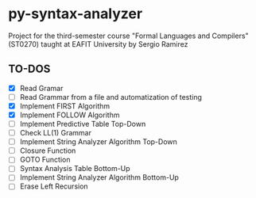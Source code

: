 # py-syntax-analyzer
Project for the third-semester course "Formal Languages and Compilers" (ST0270) taught at EAFIT University by Sergio Ramirez

## TO-DOS
- [x] Read Gramar
- [ ] Read Grammar from a file and automatization of testing
- [x] Implement FIRST Algorithm
- [x] Implement FOLLOW Algorithm
- [ ] Implement Predictive Table Top-Down
- [ ] Check LL(1) Grammar
- [ ] Implement String Analyzer Algorithm Top-Down
- [ ] Closure Function
- [ ] GOTO Function
- [ ] Syntax Analysis Table Bottom-Up
- [ ] Implement String Analyzer Algorithm Bottom-Up
- [ ] Erase Left Recursion